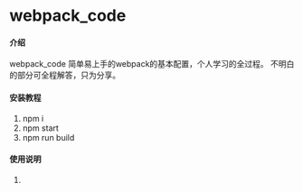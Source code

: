 # webpack_code

#### 介绍
webpack_code 简单易上手的webpack的基本配置，个人学习的全过程。
不明白的部分可全程解答，只为分享。 


#### 安装教程

1.  npm i
2.  npm start
3.  npm run build

#### 使用说明

1.  

